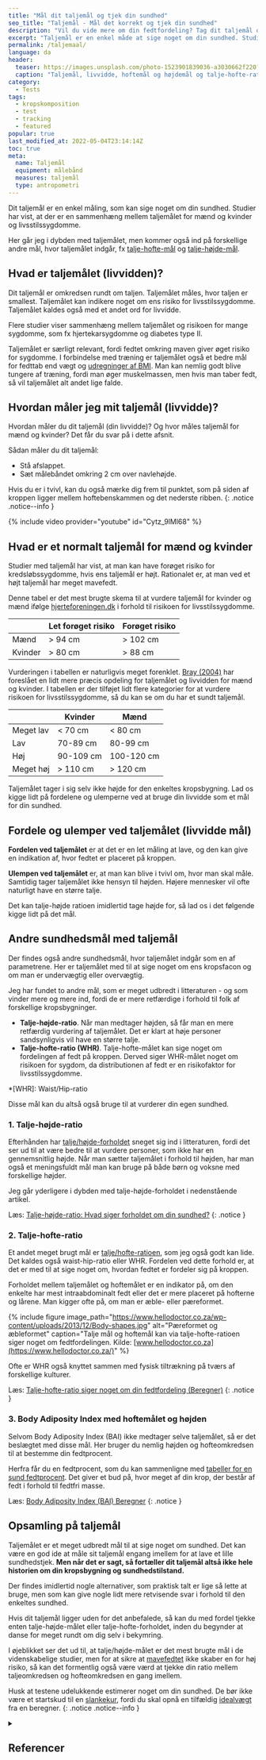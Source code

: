 ```yaml
---
title: "Mål dit taljemål og tjek din sundhed"
seo_title: "Taljemål - Mål det korrekt og tjek din sundhed"
description: "Vil du vide mere om din fedtfordeling? Tag dit taljemål og få et bud på risikoen for livsstilssygdomme for mænd og kvinder. Få alle detaljerne her."
excerpt: "Taljemål er en enkel måde at sige noget om din sundhed. Studier har vist, at der er en sammenhæng mellem taljemål for mænd og kvinder og risiko for livsstilssygdomme. Jeg har researchet lidt på hvilke forskellige taljemål, der findes."
permalink: /taljemaal/
language: da
header:
  teaser: https://images.unsplash.com/photo-1523901839036-a3030662f220?ixlib=rb-1.2.1&ixid=MnwxMjA3fDB8MHxwaG90by1wYWdlfHx8fGVufDB8fHx8&auto=format&fit=crop&h=300&w=400&q=10
  caption: "Taljemål, livvidde, hoftemål og højdemål og talje-hofte-ratioen."
category:
  - Tests
tags:
  - kropskomposition
  - test
  - tracking
  - featured
popular: true
last_modified_at: 2022-05-04T23:14:14Z
toc: true
meta:
  name: Taljemål
  equipment: målebånd
  measures: taljemål
  type: antropometri
---
```


Dit taljemål er en enkel måling, som kan sige noget om din sundhed. Studier har vist, at der er en sammenhæng mellem taljemålet for mænd og kvinder og livsstilssygdomme.

Her går jeg i dybden med taljemålet, men kommer også ind på forskellige andre mål, hvor taljemålet indgår, fx [talje-hofte-mål](/talje-hofte-ratio/) og [talje-højde-mål](/talje-hoejde-beregner/).

## Hvad er taljemålet (livvidden)?

Dit taljemål er omkredsen rundt om taljen. Taljemålet måles, hvor taljen er smallest. Taljemålet kan indikere noget om ens risiko for livsstilssygdomme. Taljemålet kaldes også med et andet ord for livvidde.

Flere studier viser sammenhæng mellem taljemålet og risikoen for mange sygdomme, som fx hjertekarsygdomme og diabetes type II.

Taljemålet er særligt relevant, fordi fedtet omkring maven giver øget risiko for sygdomme. I forbindelse med træning er taljemålet også et bedre mål for fedttab end vægt og [udregninger af BMI](/bmi-beregner/). Man kan nemlig godt blive tungere af træning, fordi man øger muskelmassen, men hvis man taber fedt, så vil taljemålet alt andet lige falde.

## Hvordan måler jeg mit taljemål (livvidde)?

Hvordan måler du dit taljemål (din livvidde)? Og hvor måles taljemål for mænd og kvinder? Det får du svar på i dette afsnit.

Sådan måler du dit taljemål:

- Stå afslappet.
- Sæt målebåndet omkring 2 cm over navlehøjde.

Hvis du er i tvivl, kan du også mærke dig frem til punktet, som på siden af kroppen ligger mellem hoftebenskammen og det nederste ribben.
{: .notice .notice--info }

{% include video provider="youtube" id="Cytz_9lMl68" %}

## Hvad er et normalt taljemål for mænd og kvinder

Studier med taljemål har vist, at man kan have forøget risiko for kredsløbssygdomme, hvis ens taljemål er højt. Rationalet er, at man ved et højt taljemål har meget mavefedt.

Denne tabel er det mest brugte skema til at vurdere taljemål for kvinder og mænd ifølge [hjerteforeningen.dk](https://hjerteforeningen.dk/2013/05/fedt-paa-maven-er-ufedt/) i forhold til risikoen for livsstilssygdomme.

|         | Let forøget risiko | Forøget risiko |
|---------|--------------------|----------------|
| Mænd    | > 94 cm            | > 102 cm       |
| Kvinder | > 80 cm            | > 88 cm        |

Vurderingen i tabellen er naturligvis meget forenklet. [Bray (2004)](https://academic.oup.com/ajcn/article/79/3/347/4690117) har foreslået en lidt mere præcis opdeling for taljemålet og livvidden for mænd og kvinder. I tabellen er der tilføjet lidt flere kategorier for at vurdere risikoen for livsstilssygdomme, så du kan se om du har et sundt taljemål.

|           | Kvinder   | Mænd        |
|-----------|-----------|-------------|
| Meget lav | < 70 cm   | < 80 cm     |
| Lav       | 70-89 cm  | 80-99 cm    |
| Høj       | 90-109 cm | 100-120 cm  |
| Meget høj | > 110 cm  | > 120 cm    |

Taljemålet tager i sig selv ikke højde for den enkeltes kropsbygning. Lad os kigge lidt på fordelene og ulemperne ved at bruge din livvidde som et mål for din sundhed.

## Fordele og ulemper ved taljemålet (livvidde mål)

**Fordelen ved taljemålet** er at det er en let måling at lave, og den kan give en indikation af, hvor fedtet er placeret på kroppen.

**Ulempen ved taljemålet** er, at man kan blive i tvivl om, hvor man skal måle. Samtidig tager taljemålet ikke hensyn til højden. Højere mennesker vil ofte naturligt have en større talje.

Det kan talje-højde ratioen imidlertid tage højde for, så lad os i det følgende kigge lidt på det mål.

## Andre sundhedsmål med taljemål

Der findes også andre sundhedsmål, hvor taljemålet indgår som en af parametrene. Her er taljemålet med til at sige noget om ens kropsfacon og om man er undervægtig eller overvægtig.

Jeg har fundet to andre mål, som er meget udbredt i litteraturen - og som vinder mere og mere ind, fordi de er mere retfærdige i forhold til folk af forskellige kropsbygninger.

- **Talje-højde-ratio**. Når man medtager højden, så får man en mere retfærdig vurdering af taljemålet. Det er klart at høje personer sandsynligvis vil have en større talje.
- **Talje-hofte-ratio (WHR)**. Talje-hofte-målet kan sige noget om fordelingen af fedt på kroppen. Derved siger WHR-målet noget om risikoen for sygdom, da distributionen af fedt er en risikofaktor for livsstilssygdomme.

*[WHR]: Waist/Hip-ratio

Disse mål kan du altså også bruge til at vurderer din egen sundhed.

### 1. Talje-højde-ratio

Efterhånden har [talje/højde-forholdet](/talje-hoejde-beregner/) sneget sig ind i litteraturen, fordi det ser ud til at være bedre til at vurdere personer, som ikke har en gennemsnitlig højde. Når man sætter taljemålet i forhold til højden, har man også et meningsfuldt mål man kan bruge på både børn og voksne med forskellige højder.

Jeg går yderligere i dybden med talje-højde-forholdet i nedenstående artikel.

Læs: [Talje-højde-ratio: Hvad siger forholdet om din sundhed?](/talje-hoejde-beregner/)
{: .notice }

### 2. Talje-hofte-ratio

Et andet meget brugt mål er [talje/hofte-ratioen](/talje-hofte-ratio/), som jeg også godt kan lide. Det kaldes også waist-hip-ratio eller WHR. Fordelen ved dette forhold er, at det er med til at sige noget om, hvordan fedtet er fordeler sig på kroppen.

Forholdet mellem taljemålet og hoftemålet er en indikator på, om den enkelte har mest intraabdominalt fedt eller det er mere placeret på hofterne og lårene. Man kigger ofte på, om man er æble- eller pæreformet.

{% include figure image_path="https://www.hellodoctor.co.za/wp-content/uploads/2013/12/Body-shapes.jpg" alt="Pæreformet og æbleformet" caption="Talje mål og hoftemål kan via talje-hofte-ratioen siger noget om fedtfordelingen. Kilde: [www.hellodoctor.co.za](https://www.hellodoctor.co.za/)" %}

Ofte er WHR også knyttet sammen med fysisk tiltrækning på tværs af forskellige kulturer.

Læs: [Talje-hofte-ratio siger noget om din fedtfordeling (Beregner)](/talje-hofte-ratio/)
{: .notice }

### 3. Body Adiposity Index med hoftemålet og højden

Selvom Body Adiposity Index (BAI) ikke medtager selve taljemålet, så er det beslægtet med disse mål. Her bruger du nemlig højden og hofteomkredsen til at bestemme din fedtprocent.

Herfra får du en fedtprocent, som du kan sammenligne med [tabeller for en sund fedtprocent](/fedtprocent-normer/). Det giver et bud på, hvor meget af din krop, der består af fedt i forhold til fedtfri masse.

Læs: [Body Adiposity Index (BAI) Beregner](/bai-body-adiposity-index/)
{: .notice }

## Opsamling på taljemål

Taljemålet er et meget udbredt mål til at sige noget om sundhed. Det kan være en god ide at måle sit taljemål engang imellem for at lave et lille sundhedstjek. **Men når det er sagt, så fortæller dit taljemål altså ikke hele historien om din kropsbygning og sundhedstilstand.**

Der findes imidlertid nogle alternativer, som praktisk talt er lige så lette at bruge, men som kan give nogle lidt mere retvisende svar i forhold til den enkeltes sundhed.

Hvis dit taljemål ligger uden for det anbefalede, så kan du med fordel tjekke enten talje-højde-målet eller talje-hofte-forholdet, inden du begynder at danse for meget rundt om dig selv i bekymring.

I øjeblikket ser det ud til, at talje/højde-målet er det mest brugte mål i de videnskabelige studier, men for at sikre at [mavefedtet](/tab-fedt-paa-maven/) ikke skaber en for høj risiko, så kan det formentlig også være værd at tjekke din ratio mellem taljeomkredsen og hofteomkredsen en gang imellem.

Husk at testene udelukkende estimerer noget om din sundhed. De bør ikke være et startskud til en [slankekur](/slankekur/), fordi du skal opnå en tilfældig [idealvægt](/idealvaegt/) fra en beregner.
{: .notice .notice--info }

<details markdown="1" class="references">
  <summary><h2 id="references">Referencer</h2></summary>

- Han, T. S., E. M. van Leer, J. C. Seidell, og M. E. Lean. 1995. “Waist Circumference Action Levels in the Identification of Cardiovascular Risk Factors: Prevalence Study in a Random Sample.” BMJ: British Medical Journal 311 (7017): 1401. <https://doi.org/10.1136/bmj.311.7017.1401>.
- Han, T. S., E. M. van Leer, J. C. Seidell, og M. E. Lean. 1996. “Waist Circumference as a Screening Tool for Cardiovascular Risk Factors: Evaluation of Receiver Operating Characteristics (ROC)”. Obesity Research 4 (6): 533–47. <https://doi.org/10.1002/j.1550-8528.1996.tb00267.x>.
- Dobbelsteyn, C. J., M. R. Joffres, D. R. MacLean, og G. Flowerdew. 2001. “A Comparative Evaluation of Waist Circumference, Waist-to-Hip Ratio and Body Mass Index as Indicators of Cardiovascular Risk Factors. The Canadian Heart Health Surveys”. International Journal of Obesity and Related Metabolic Disorders: Journal of the International Association for the Study of Obesity 25 (5): 652–61. <https://doi.org/10.1038/sj.ijo.0801582>.
- Janssen, Ian, Peter T. Katzmarzyk, og Robert Ross. 2004. “Waist Circumference and Not Body Mass Index Explains Obesity-Related Health Risk”. The American Journal of Clinical Nutrition 79 (3): 379–84. <https://doi.org/10.1093/ajcn/79.3.379>.
- Bray, George A. 2004. “Don’t Throw the Baby out with the Bath Water”. The American Journal of Clinical Nutrition 79 (3): 347–49. <https://doi.org/10.1093/ajcn/79.3.347>.
</details>
